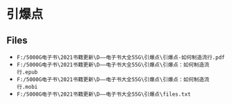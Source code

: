 # 引爆点

## Files

- `F:/5000G电子书\2021书籍更新\D——电子书大全55G\引爆点\引爆点-如何制造流行.pdf`
- `F:/5000G电子书\2021书籍更新\D——电子书大全55G\引爆点\引爆点：如何制造流行.epub`
- `F:/5000G电子书\2021书籍更新\D——电子书大全55G\引爆点\引爆点：如何制造流行.mobi`
- `F:/5000G电子书\2021书籍更新\D——电子书大全55G\引爆点\files.txt`
